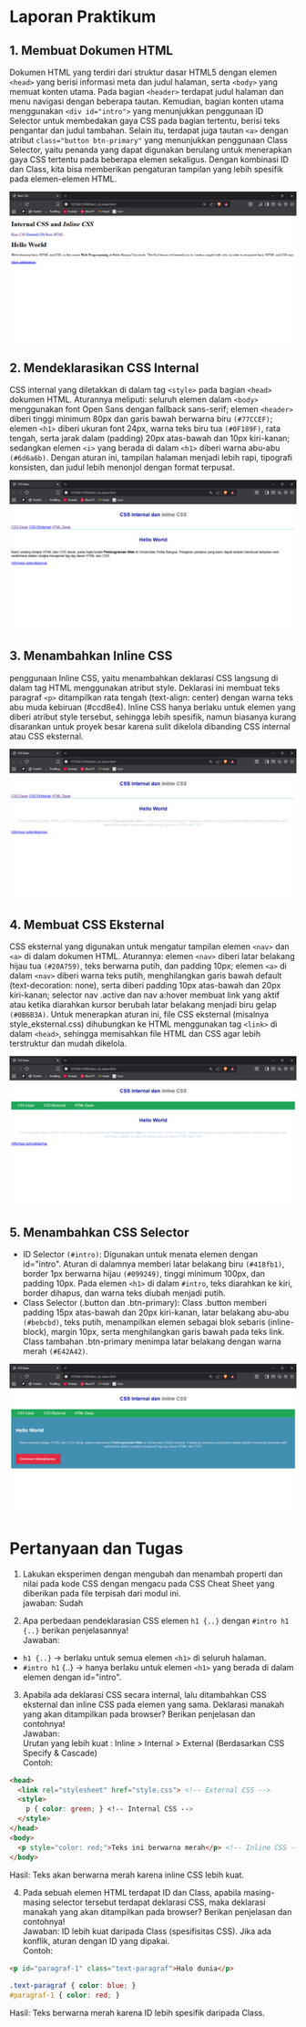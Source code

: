 # Laporan Praktikum

## 1. Membuat Dokumen HTML
Dokumen HTML yang terdiri dari struktur dasar HTML5 dengan elemen `<head>` yang berisi informasi meta dan judul halaman, serta `<body>` yang memuat konten utama. Pada bagian `<header>` terdapat judul halaman dan menu navigasi dengan beberapa tautan. Kemudian, bagian konten utama menggunakan `<div id="intro">` yang menunjukkan penggunaan ID Selector untuk membedakan gaya CSS pada bagian tertentu, berisi teks pengantar dan judul tambahan. Selain itu, terdapat juga tautan `<a>` dengan atribut `class="button btn-primary"` yang menunjukkan penggunaan Class Selector, yaitu penanda yang dapat digunakan berulang untuk menerapkan gaya CSS tertentu pada beberapa elemen sekaligus. Dengan kombinasi ID dan Class, kita bisa memberikan pengaturan tampilan yang lebih spesifik pada elemen-elemen HTML.

![SS](ScreenShoot_Lab2/Membuat_doc_HTML.png)

## 2. Mendeklarasikan CSS Internal
CSS internal yang diletakkan di dalam tag `<style>` pada bagian `<head>` dokumen HTML. Aturannya meliputi: seluruh elemen dalam `<body>` menggunakan font Open Sans dengan fallback sans-serif; elemen `<header>` diberi tinggi minimum 80px dan garis bawah berwarna biru `(#77CCEF)`; elemen `<h1>` diberi ukuran font 24px, warna teks biru tua `(#0F189F)`, rata tengah, serta jarak dalam (padding) 20px atas-bawah dan 10px kiri-kanan; sedangkan elemen `<i>` yang berada di dalam `<h1>` diberi warna abu-abu `(#6d6a6b)`. Dengan aturan ini, tampilan halaman menjadi lebih rapi, tipografi konsisten, dan judul lebih menonjol dengan format terpusat.

![SS](ScreenShoot_Lab2/Deklarasi_css_internal.png)

## 3. Menambahkan Inline CSS
penggunaan Inline CSS, yaitu menambahkan deklarasi CSS langsung di dalam tag HTML menggunakan atribut style. Deklarasi ini membuat teks paragraf `<p>` ditampilkan rata tengah (text-align: center) dengan warna teks abu muda kebiruan (#ccd8e4). Inline CSS hanya berlaku untuk elemen yang diberi atribut style tersebut, sehingga lebih spesifik, namun biasanya kurang disarankan untuk proyek besar karena sulit dikelola dibanding CSS internal atau CSS eksternal.

![SS](ScreenShoot_Lab2/Inline_css.png)

## 4. Membuat CSS Eksternal
CSS eksternal yang digunakan untuk mengatur tampilan elemen `<nav>` dan `<a>` di dalam dokumen HTML. Aturannya: elemen `<nav>` diberi latar belakang hijau tua `(#20A759)`, teks berwarna putih, dan padding 10px; elemen `<a>` di dalam `<nav>` diberi warna teks putih, menghilangkan garis bawah default (text-decoration: none), serta diberi padding 10px atas-bawah dan 20px kiri-kanan; selector nav .active dan nav a:hover membuat link yang aktif atau ketika diarahkan kursor berubah latar belakang menjadi biru gelap `(#0B6B3A)`. Untuk menerapkan aturan ini, file CSS eksternal (misalnya style_eksternal.css) dihubungkan ke HTML menggunakan tag `<link>` di dalam `<head>`, sehingga memisahkan file HTML dan CSS agar lebih terstruktur dan mudah dikelola.

![SS](ScreenShoot_Lab2/Css_eksternal.png)

## 5. Menambahkan CSS Selector
- ID Selector `(#intro)`: Digunakan untuk menata elemen dengan id="intro". Aturan di dalamnya memberi latar belakang biru `(#418fb1)`, border 1px berwarna hijau `(#099249)`, tinggi minimum 100px, dan padding 10px. Pada elemen `<h1>` di dalam `#intro`, teks diarahkan ke kiri, border dihapus, dan warna teks diubah menjadi putih.
- Class Selector (.button dan .btn-primary): Class .button memberi padding 15px atas-bawah dan 20px kiri-kanan, latar belakang abu-abu `(#bebcbd)`, teks putih, menampilkan elemen sebagai blok sebaris (inline-block), margin 10px, serta menghilangkan garis bawah pada teks link. Class tambahan .btn-primary menimpa latar belakang dengan warna merah `(#E42A42)`.

![SS](ScreenShoot_Lab2/Css_selector.png)



# Pertanyaan dan Tugas

1. Lakukan eksperimen dengan mengubah dan menambah properti dan nilai pada kode CSS dengan mengacu pada CSS Cheat Sheet yang diberikan pada file terpisah dari modul ini.  
jawaban: Sudah

3. Apa perbedaan pendeklarasian CSS elemen `h1 {..}` dengan `#intro h1 {..}` berikan penjelasannya!  
Jawaban:
- `h1 {..}` → berlaku untuk semua elemen `<h1>` di seluruh halaman.
- `#intro h1` {..} → hanya berlaku untuk elemen `<h1>` yang berada di dalam elemen dengan id="intro".
3. Apabila ada deklarasi CSS secara internal, lalu ditambahkan CSS eksternal dan inline CSS pada elemen yang sama. Deklarasi manakah yang akan ditampilkan pada browser? Berikan penjelasan dan contohnya!  
Jawaban:  
Urutan yang lebih kuat : Inline > Internal > External (Berdasarkan CSS Specify & Cascade)  
Contoh:  
```HTML
<head>
  <link rel="stylesheet" href="style.css"> <!-- External CSS -->
  <style>
    p { color: green; } <!-- Internal CSS -->
  </style>
</head>
<body>
  <p style="color: red;">Teks ini berwarna merah</p> <!-- Inline CSS -->
</body>

```
Hasil: Teks akan berwarna merah karena inline CSS lebih kuat.

4. Pada sebuah elemen HTML terdapat ID dan Class, apabila masing-masing selector tersebut terdapat deklarasi CSS, maka deklarasi manakah yang akan ditampilkan pada browser? Berikan penjelasan dan contohnya!  
Jawaban: ID lebih kuat daripada Class (spesifisitas CSS). Jika ada konflik, aturan dengan ID yang dipakai.  
Contoh:  
```HTML
<p id="paragraf-1" class="text-paragraf">Halo dunia</p>
```

```CSS
.text-paragraf { color: blue; }
#paragraf-1 { color: red; }
```
Hasil: Teks berwarna merah karena ID lebih spesifik daripada Class.

